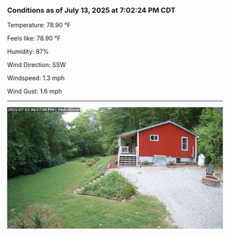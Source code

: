 ### Conditions as of July 13, 2025 at 7:02:24 PM CDT 

Temperature: 78.90 &deg;F

Feels like: 78.90 &deg;F

Humidity: 87%

Wind Direction: SSW

Windspeed: 1.3 mph

Wind Gust: 1.6 mph

---

<img src="./images/latest.jpeg"/>


